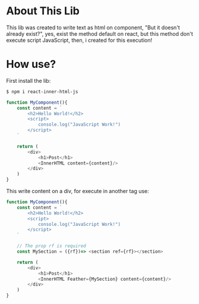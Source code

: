 # About This Lib

This lib was created to write text as html on component, "But it doesn't already exist?", yes, exist the method default on react, but this method don't execute script JavaScript, then, i created for this execution!

# How use?

First install the lib:
```bash
$ npm i react-inner-html-js
```

```ts
function MyComponent(){
    const content = `
        <h2>Hello World!</h2>
        <script>
            console.log("JavaScript Work!")
        </script>
    `

    return (
        <div>
            <h1>Post</h1>
            <InnerHTML content={content}/>
        </div>
    )
}
```

This write content on a div, for execute in another tag use: 

```ts
function MyComponent(){
    const content = `
        <h2>Hello World!</h2>
        <script>
            console.log("JavaScript Work!")
        </script>
    `

    // The prop rf is required
    const MySection = ({rf})=> <section ref={rf}></section>

    return (
        <div>
            <h1>Post</h1>
            <InnerHTML Feather={MySection} content={content}/>
        </div>
    )
}
```
